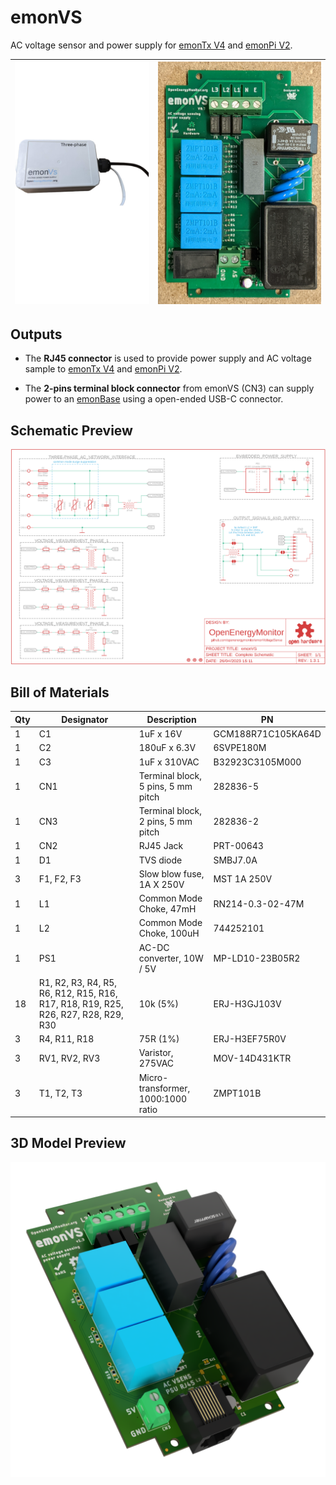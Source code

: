 # emonVS

AC voltage sensor and power supply for [emonTx V4](https://github.com/import-tiago/emontx4) and [emonPi V2](https://github.com/import-tiago/emonpi2).



![emonVS_device](assets/emonVS_device.png) |![emonVS_pcb](assets/emonVS_pcb.png) |
--- | ---

## Outputs
- The **RJ45 connector** is used to provide power supply and AC voltage sample to [emonTx V4](https://github.com/import-tiago/emontx4) and [emonPi V2](https://github.com/import-tiago/emonpi2).

- The **2-pins terminal block connector** from emonVS (CN3) can supply power to an [emonBase](https://github.com/import-tiago/emonbase) using a open-ended USB-C connector.

## Schematic Preview 
<p align="center"><a href="1.3/emonVS.pdf"><img src="1.3/assets/schematic_preview.png"  title="download .pdf file" alt="PDF Download"></a></p>

## Bill of Materials
| Qty | Designator | Description | PN |
|--|--|--|--|
1	|C1|	1uF x 16V|	GCM188R71C105KA64D| 
1	|C2|	180uF x 6.3V|	6SVPE180M|
1	|C3|	1uF x 310VAC|	B32923C3105M000|
1	|CN1|	Terminal block, 5 pins, 5 mm pitch|	282836-5|
1	|CN3|	Terminal block, 2 pins, 5 mm pitch|	282836-2|
1	|CN2|	RJ45 Jack|	PRT-00643|
1	|D1|	TVS diode|	SMBJ7.0A|
3	|F1, F2, F3|	Slow blow fuse, 1A X 250V|	MST 1A 250V|
1	|L1|	Common Mode Choke, 47mH|	RN214-0.3-02-47M|
1	|L2|	Common Mode Choke, 100uH|	744252101|
1	|PS1|	AC-DC converter, 10W / 5V|	MP-LD10-23B05R2|
18	|R1, R2, R3, R4, R5, R6, R12, R15, R16, R17, R18, R19, R25, R26, R27, R28, R29, R30|	10k (5%)|	ERJ-H3GJ103V|
3	|R4, R11, R18|	75R (1%)|	ERJ-H3EF75R0V|
3	|RV1, RV2, RV3|	Varistor, 275VAC|	MOV-14D431KTR|
3	|T1, T2, T3|	Micro-transformer, 1000:1000 ratio|	ZMPT101B|

## 3D Model Preview
<p align="center"><a href="1.3/assets/emonVS%20v1.3.step"><img src="1.3/assets/3d_model_preview.PNG"  title="download .step file" alt=".STEP Download"></a></p>



